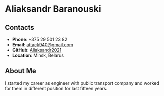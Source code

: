 # **Aliaksandr Baranouski** 

## Contacts
- **Phone**: +375 29 501 23 82
- **Email**: attack940@gmail.com
- **GitHub**: [Aliaksandr2021](https://github.com/Aliaksandr2021)
- **Location**: Minsk, Belarus

## About Me
I started my career as engineer with public transport company and worked for them in different position for last fifteen years.